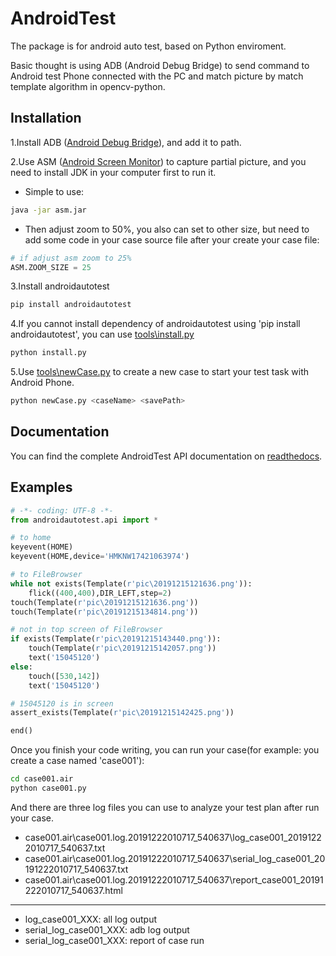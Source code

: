 # AndroidTest

The package is for android auto test, based on Python enviroment.

Basic thought is using ADB (Android Debug Bridge) to send command to Android test Phone connected with the PC and match picture by match template algorithm in opencv-python.

## Installation
 1.Install ADB ([Android Debug Bridge](https://github.com/15045120/AndroidTest/tree/master/dependency/adb)), and add it to path.
 
 2.Use ASM ([Android Screen Monitor](https://github.com/15045120/AndroidTest/blob/master/dependency/asm.jar)) to capture partial picture, and you need to install JDK in your computer first to run it.

 - Simple to use:
```bash
java -jar asm.jar
``` 
 - Then adjust zoom to 50%, you also can set to other size, but need to add some code in your case source file after your create your case file:
```python
# if adjust asm zoom to 25% 
ASM.ZOOM_SIZE = 25
``` 
3.Install androidautotest
```bash
pip install androidautotest 
``` 
4.If you cannot install dependency of androidautotest using 'pip install androidautotest', you can use [tools\install.py](https://github.com/15045120/AndroidTest/blob/master/tools/install.py)
```bash
python install.py
``` 
 5.Use [tools\newCase.py](https://github.com/15045120/AndroidTest/blob/master/tools/newCase.py) to create a new case to start your test task with Android Phone.

```bash
python newCase.py <caseName> <savePath>
``` 
## Documentation
You can find the complete AndroidTest API documentation on  [readthedocs](http://androidtest.readthedocs.io/).
## Examples
```python
# -*- coding: UTF-8 -*-
from androidautotest.api import *

# to home
keyevent(HOME)
keyevent(HOME,device='HMKNW17421063974')

# to FileBrowser
while not exists(Template(r'pic\20191215121636.png')):
	flick((400,400),DIR_LEFT,step=2)
touch(Template(r'pic\20191215121636.png'))
touch(Template(r'pic\20191215134814.png'))

# not in top screen of FileBrowser
if exists(Template(r'pic\20191215143440.png')):
	touch(Template(r'pic\20191215142057.png'))
	text('15045120')
else:
	touch([530,142])
	text('15045120')

# 15045120 is in screen
assert_exists(Template(r'pic\20191215142425.png'))

end()
```
Once you finish your code writing, you can run your case(for example: you create a case named 'case001'):
```bash
cd case001.air
python case001.py
``` 
And there are three log files you can use to analyze your test plan after run your case.

 - case001.air\case001.log.20191222010717_540637\log_case001_20191222010717_540637.txt
 - case001.air\case001.log.20191222010717_540637\serial_log_case001_20191222010717_540637.txt
 - case001.air\case001.log.20191222010717_540637\report_case001_20191222010717_540637.html
 -----------

 - log_case001_XXX: all log output
 - serial_log_case001_XXX: adb log output
 - serial_log_case001_XXX: report of case run
 

